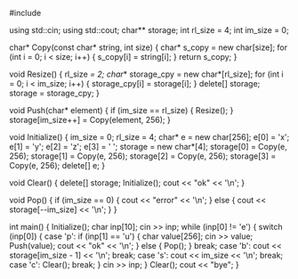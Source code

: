 #include <iostream>

using std::cin;
using std::cout;
char** storage;
int rl_size = 4;
int im_size = 0;

char* Copy(const char* string, int size) {
  char* s_copy = new char[size];
  for (int i = 0; i < size; i++) {
    s_copy[i] = string[i];
  }
  return s_copy;
}

void Resize() {
  rl_size *= 2;
  char** storage_cpy = new char*[rl_size];
  for (int i = 0; i < im_size; i++) {
    storage_cpy[i] = storage[i];
  }
  delete[] storage;
  storage = storage_cpy;
}

void Push(char* element) {
  if (im_size == rl_size) {
    Resize();
  }
  storage[im_size++] = Copy(element, 256);
}

void Initialize() {
  im_size = 0;
  rl_size = 4;
  char* e = new char[256];
  e[0] = 'x';
  e[1] = 'y';
  e[2] = 'z';
  e[3] = ' ';
  storage = new char*[4];
  storage[0] = Copy(e, 256);
  storage[1] = Copy(e, 256);
  storage[2] = Copy(e, 256);
  storage[3] = Copy(e, 256);
  delete[] e;
}

void Clear() {
  delete[] storage;
  Initialize();
  cout << "ok" << '\n';
}

void Pop() {
  if (im_size == 0) {
    cout << "error" << '\n';
  } else {
    cout << storage[--im_size] << '\n';
  }
}

int main() {
  Initialize();
  char inp[10];
  cin >> inp;
  while (inp[0] != 'e') {
    switch (inp[0]) {
      case 'p':
        if (inp[1] == 'u') {
          char value[256];
          cin >> value;
          Push(value);
          cout << "ok" << '\n';
        } else {
          Pop();
        }
        break;
      case 'b':
        cout << storage[im_size - 1] << '\n';
        break;
      case 's':
        cout << im_size << '\n';
        break;
      case 'c':
        Clear();
        break;
    }
    cin >> inp;
  }
  Clear();
  cout << "bye";
}
